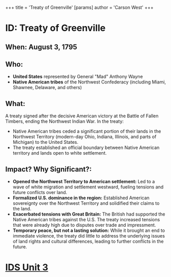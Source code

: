 +++
 title = 'Treaty of Greenville'
[params]
	author = 'Carson West'
+++
# ID: Treaty of Greenville 

## When: August 3, 1795

## Who: 
* **United States** represented by General "Mad" Anthony Wayne
* **Native American tribes** of the Northwest Confederacy (including Miami, Shawnee, Delaware, and others)

## What:
A treaty signed after the decisive American victory at the Battle of Fallen Timbers, ending the Northwest Indian War. In the treaty:
*  Native American tribes ceded a significant portion of their lands in the Northwest Territory (modern-day Ohio, Indiana, Illinois, and parts of Michigan) to the United States. 
* The treaty established an official boundary between Native American territory and lands open to white settlement.

## Impact? Why Significant?: 
* **Opened the Northwest Territory to American settlement:**  Led to a wave of white migration and settlement westward, fueling tensions and future conflicts over land.
* **Formalized U.S. dominance in the region:** Established American sovereignty over the Northwest Territory and solidified their claims to the land.
* **Exacerbated tensions with Great Britain:**  The British had supported the Native American tribes against the U.S. The treaty increased tensions that were already high due to disputes over trade and impressment.
* **Temporary peace, but not a lasting solution:** While it brought an end to immediate violence, the treaty did little to address the underlying issues of land rights and cultural differences, leading to further conflicts in the future. 

# [IDS Unit 3](./../ids-unit-3/)